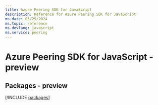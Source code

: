 ```yaml
---
title: Azure Peering SDK for JavaScript
description: Reference for Azure Peering SDK for JavaScript
ms.date: 03/29/2024
ms.topic: reference
ms.devlang: javascript
ms.service: peering
---
```

# Azure Peering SDK for JavaScript - preview
## Packages - preview
[!INCLUDE [packages](peering-index.md)]